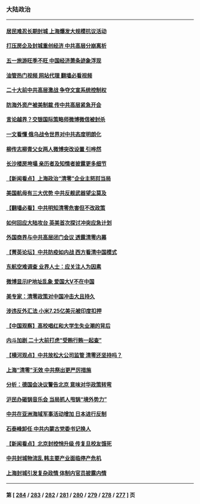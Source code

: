 ### 大陆政治
---
#### [居民难忍长期封城 上海爆发大规模抗议活动](../../pages/ncid277/n13724894.md?05020045) 
#### [打压房企及封城重创经济 中共高层分崩离析](../../pages/ncid277/n13724872.md?05020045) 
#### [五一旅游旺季不旺 中国经济萧条迹象浮现](../../pages/ncid277/n13724856.md?05020045) 
#### [油管热门视频 网站代理 翻墙必看视频](http://209.222.30.114:81/youtube.html?05020045)
#### [二十大前中共高层激战 争夺文宣系统控制权](../../pages/ncid277/n13724822.md?05020045) 
#### [防海外资产被美制裁 传中共高层紧急开会](../../pages/ncid277/n13724802.md?05020045) 
#### [言论越界？交银国际策略师微博微信被封杀](../../pages/ncid277/n13724757.md?05020045) 
#### [一文看懂 俄乌战令世界对中共态度明朗化](../../pages/ncid277/n13723617.md?05020045) 
#### [柳传志柳青父女两人微博突改设置 引哗然](../../pages/ncid277/n13724559.md?05020045) 
#### [长沙楼房垮塌 亲历者及知情者披露更多细节](../../pages/ncid277/n13724546.md?05020045) 
#### [【新闻看点】上海政治“清零”企业主怒怼当局](../../pages/ncid277/n13724334.md?05020045) 
#### [美国航母有三大优势 中共反舰武器望尘莫及](../../pages/ncid277/n13710322.md?05020045) 
#### [【翻墙必看】中共明知清零危害但不改政策](../../pages/ncid277/n13724478.md?05020045) 
#### [如何回应大陆攻台 英美首次探讨冲突应急计划](../../pages/ncid277/n13724432.md?05020045) 
#### [外国商界与中共高层闭门会议 透露清零内幕](../../pages/ncid277/n13724312.md?05020045) 
#### [【菁英论坛】中共防疫如内战 西方看清中国模式](../../pages/ncid277/n13724211.md?05020045) 
#### [东航空难调查 业界人士：应关注人为因素](../../pages/ncid277/n13724333.md?05020045) 
#### [微博显示IP地址乱象 爱国大V不在中国](../../pages/ncid277/n13724291.md?05020045) 
#### [美专家：清零政策对中国冲击大且持久](../../pages/ncid277/n13724236.md?05020045) 
#### [涉违反外汇法 小米7.25亿美元被印度扣押](../../pages/ncid277/n13724194.md?05020045) 
#### [【中国观察】高校唱红和大学生失业潮的背后](../../pages/ncid277/n13724061.md?05020045) 
#### [内斗加剧 二十大前打虎“受贿行贿一起查”](../../pages/ncid277/n13724111.md?05020045) 
#### [【横河观点】中共放松大公司监管 清零还坚持吗？](../../pages/ncid277/n13723664.md?05020045) 
#### [上海“清零”无效 中共祭出更严厉措施](../../pages/ncid277/n13724093.md?05020045) 
#### [分析：德国会决议警告北京 意味对华政策转弯](../../pages/ncid277/n13723995.md?05020045) 
#### [沪民办砸锅音乐会 当局抓人甩锅“境外势力”](../../pages/ncid277/n13723970.md?05020045) 
#### [中共在亚洲海域军事活动增加 日本进行反制](../../pages/ncid277/n13723803.md?05020045) 
#### [石泰峰卸任 中共内蒙古党委书记换人](../../pages/ncid277/n13723969.md?05020045) 
#### [【新闻看点】北京封控悄升级 传复旦校友饿死](../../pages/ncid277/n13723660.md?05020045) 
#### [中共封城物流乱 韩主要产业面临停产危机](../../pages/ncid277/n13723890.md?05020045) 
#### [上海封城引发复杂政情 体制内官员披露内情](../../pages/ncid277/n13723861.md?05020045) 

---
#### 第 [ [284](./284.md?05020045) / [283](./283.md?05020045) / [282](./282.md?05020045) / [281](./281.md?05020045) / [280](./280.md?05020045) / [279](./279.md?05020045) / [278](./278.md?05020045) / [277](./277.md?05020045) ] 页
